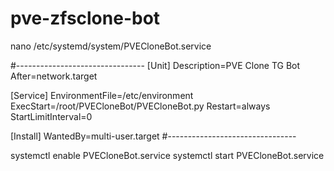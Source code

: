 # pve-zfsclone-bot
nano /etc/systemd/system/PVECloneBot.service

#--------------------------------
[Unit]
Description=PVE Clone TG Bot
After=network.target

[Service]
EnvironmentFile=/etc/environment
ExecStart=/root/PVECloneBot/PVECloneBot.py
Restart=always
StartLimitInterval=0

[Install]
WantedBy=multi-user.target
#--------------------------------

systemctl enable PVECloneBot.service
systemctl start PVECloneBot.service
